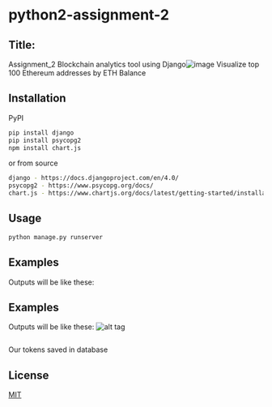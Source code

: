 # python2-assignment-2
## Title:
Assignment_2 Blockchain analytics tool using Django![image](https://user-images.githubusercontent.com/77783049/152746624-b6200230-7ffc-4956-a97f-49143b4857ec.png)
Visualize top 100 Ethereum addresses by ETH Balance

## Installation

PyPI
```bash
pip install django
pip install psycopg2
npm install chart.js

```
or from source
```bash
django - https://docs.djangoproject.com/en/4.0/
psycopg2 - https://www.psycopg.org/docs/
chart.js - https://www.chartjs.org/docs/latest/getting-started/installation.html
```
## Usage
```bash
python manage.py runserver

```
## Examples
Outputs will be like these:
## Examples
Outputs will be like these:
![alt tag](![image](https://user-images.githubusercontent.com/77783049/152748378-dc677c9c-e8e7-4afa-8827-fb74c9338b32.png)
)
```bash

```
Our tokens saved in database
## License
[MIT](https://choosealicense.com/licenses/mit/)
